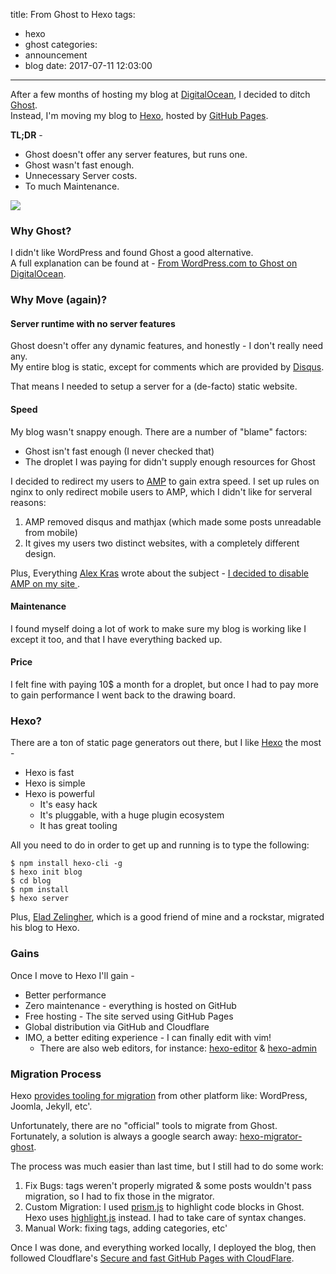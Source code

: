 title: From Ghost to Hexo
tags:
  - hexo
  - ghost
categories:
  - announcement
  - blog
date: 2017-07-11 12:03:00
---
After a few months of hosting my blog at [DigitalOcean](https://digitalocean.com), I decided to ditch [Ghost](https://ghost.org/).  
Instead, I'm moving my blog to [Hexo](https://hexo.io/), hosted by [GitHub Pages](https://pages.github.com/).


**TL;DR** -

- Ghost doesn't offer any server features, but runs one.
- Ghost wasn't fast enough.
- Unnecessary Server costs.
- To much Maintenance.

![](/images/2017/07/hexo-logo.png)

<!-- more -->


### Why Ghost?

I didn't like WordPress and found Ghost a good alternative.  
A full explanation can be found at - [From WordPress.com to Ghost on DigitalOcean](/2017/02/09/from-wordpress-com-to-ghost).



### Why Move (again)?


#### Server runtime with no server features

Ghost doesn't offer any dynamic features, and honestly - I don't really need any.  
My entire blog is static, except for comments which are provided by [Disqus](disqus.com).

That means I needed to setup a server for a (de-facto) static website.

#### Speed

My blog wasn't snappy enough. There are a number of "blame" factors:
- Ghost isn't fast enough (I never checked that)
- The droplet I was paying for didn't supply enough resources for Ghost


I decided to redirect my users to [AMP](https://www.ampproject.org/) to gain extra speed. I set up rules on nginx to only redirect mobile users to AMP, which I didn't like for serveral reasons:

1. AMP removed disqus and mathjax (which made some posts unreadable from mobile)
2. It gives my users two distinct websites, with a completely different design.

Plus, Everything [Alex Kras](https://www.alexkras.com/about/) wrote about the subject - [I decided to disable AMP on my site
](https://www.alexkras.com/i-decided-to-disable-amp-on-my-site/).


#### Maintenance

I found myself doing a lot of work to make sure my blog is working like I except it too, and that I have everything backed up.


#### Price

I felt fine with paying 10$ a month for a droplet, but once I had to pay more to gain performance I went back to the drawing board.


### Hexo?

There are a ton of static page generators out there, but I like [Hexo](https://hexo.io) the most -
- Hexo is fast
- Hexo is simple
- Hexo is powerful
   - It's easy hack
   - It's pluggable, with a huge plugin ecosystem 
   - It has great tooling
   
All you need to do in order to get up and running is to type the following:

```console
$ npm install hexo-cli -g
$ hexo init blog
$ cd blog
$ npm install
$ hexo server
```

Plus, [Elad Zelingher](https://www.linkedin.com/in/elad88/), which is a good friend of mine and a rockstar, migrated his blog to Hexo.

### Gains

Once I move to Hexo I'll gain -
- Better performance
- Zero maintenance - everything is hosted on GitHub
- Free hosting - The site served using GitHub Pages
- Global distribution via GitHub and Cloudflare
- IMO, a better editing experience - I can finally edit with vim!
   - There are also web editors, for instance: [hexo-editor](https://github.com/tajpure/hexo-editor) & [hexo-admin](https://github.com/jaredly/hexo-admin)

### Migration Process

Hexo [provides tooling for migration](https://hexo.io/docs/migration.html) from other platform like: WordPress, Joomla, Jekyll, etc'. 

Unfortunately, there are no "official" tools to migrate from Ghost. Fortunately, a solution is always a google search away: [hexo-migrator-ghost](https://github.com/jasonslyvia/hexo-migrator-ghost).

The process was much easier than last time, but I still had to do some work:

1. Fix Bugs: tags weren't properly migrated & some posts wouldn't pass migration, so I had to fix those in the migrator.
2. Custom Migration: I used [prism.js](prismjs.com) to highlight code blocks in Ghost. Hexo uses [highlight.js](highlightjs.org) instead. I had to take care of syntax changes.
3. Manual Work: fixing tags, adding categories, etc'

Once I was done, and everything worked locally, I deployed the blog, then followed Cloudflare's [Secure and fast GitHub Pages with CloudFlare](https://blog.cloudflare.com/secure-and-fast-github-pages-with-cloudflare/).